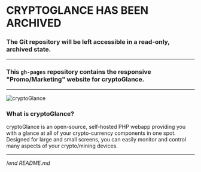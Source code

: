 # CRYPTOGLANCE HAS BEEN ARCHIVED

### The Git repository will be left accessible in a read-only, archived state.

----

### This `gh-pages` repository contains the responsive "Promo/Marketing" website for cryptoGlance.

----

<img src="images/cryptoGlance-thread-header.png" alt="cryptoGlance" />

### What is cryptoGlance?

cryptoGlance is an open-source, self-hosted PHP webapp providing you with a glance at all of your crypto-currency components in one spot. Designed for large and small screens, you can easily monitor and control many aspects of your crypto/mining devices.

---

/*end README.md*
